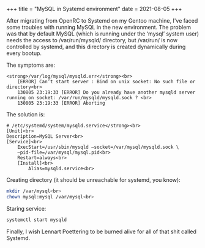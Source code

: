 +++
title = "MySQL in Systemd environment"
date = 2021-08-05
+++

After migrating from OpenRC to Systemd on my Gentoo machine, I've faced some troubles with running MySQL in the new environment. The problem was that by default MySQL (which is running under the ‘mysql’ system user) needs the access to /var/run/mysqld/ directory, but /var/run/ is now controlled by systemd, and this directory is created dynamically during every bootup.

The symptoms are:
```
<strong>/var/log/mysql/mysqld.err</strong><br>
	[ERROR] Can’t start server : Bind on unix socket: No such file or directory<br>
	130805 23:19:33 [ERROR] Do you already have another mysqld server running on socket: /var/run/mysqld/mysqld.sock ? <br>
	130805 23:19:33 [ERROR] Aborting
```

The solution is:
```
# /etc/systemd/system/mysqld.service</strong><br>
[Unit]<br>
Description=MySQL Server<br>
[Service]<br>
	ExecStart=/usr/sbin/mysqld –socket=/var/mysql/mysqld.sock \
	–pid-file=/var/mysql/mysql.pid<br>
	Restart=always<br>
	[Install]<br>
		Alias=mysqld.service<br>

```

Creating directory (it should be unreachable for systemd, you know):
```bash
mkdir /var/mysql<br>
chown mysql:mysql /var/mysql<br>
```

Staring service:
```bash
systemctl start mysqld
```

Finally, I wish Lennart Poettering to be burned alive for all of that shit called Systemd.
